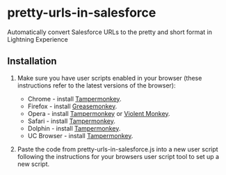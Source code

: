 # pretty-urls-in-salesforce
Automatically convert Salesforce URLs to the pretty and short format in Lightning Experience

## Installation

1. Make sure you have user scripts enabled in your browser (these instructions refer to the latest versions of the browser):

    * Chrome - install [Tampermonkey](https://tampermonkey.net/?ext=dhdg&browser=chrome).
    * Firefox - install [Greasemonkey](https://addons.mozilla.org/en-US/firefox/addon/greasemonkey/).
    * Opera - install [Tampermonkey](https://tampermonkey.net/?ext=dhdg&browser=opera) or [Violent Monkey](https://addons.opera.com/en/extensions/details/violent-monkey/).
    * Safari - install [Tampermonkey](https://tampermonkey.net/?ext=dhdg&browser=safari).
    * Dolphin - install [Tampermonkey](https://tampermonkey.net/?ext=dhdg&browser=dolphin).
    * UC Browser - install [Tampermonkey](https://tampermonkey.net/?ext=dhdg&browser=ucweb).
2. Paste the code from pretty-urls-in-salesforce.js into a new user script following the instructions for your browsers user script tool to set up a new script.
